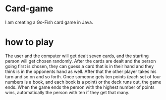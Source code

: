 # Card-game
I am creating a Go-Fish card game in Java.

# how to play
The user and the computer will get dealt seven cards, and the starting person will get chosen randomly. After the cards are dealt and the person going first is chosen, they can guess a card that is in their hand and they think is in the opponents hand as well. After that the other player takes his turn and so on and so forth. Once someone gets ten points (each set of four numbers is a book, and each book is a point) or the deck runs out, the game ends. When the game ends the person with the highest number of points wins, automatically the person with ten if they get that many.

